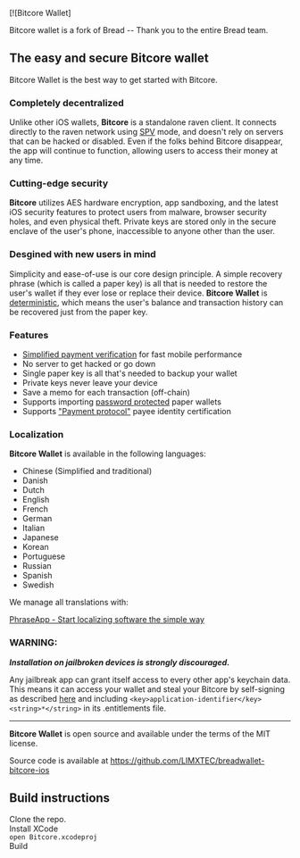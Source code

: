 
[![Bitcore Wallet]

Bitcore wallet is a fork of Bread -- Thank you to the entire Bread team.


## The easy and secure Bitcore wallet

Bitcore Wallet is the best way to get started with Bitcore. 

### Completely decentralized

Unlike other iOS wallets, **Bitcore** is a standalone raven client. It connects directly to the raven network using [SPV](https://en.bitcoin.it/wiki/Thin_Client_Security#Header-Only_Clients) mode, and doesn't rely on servers that can be hacked or disabled. Even if the folks behind Bitcore disappear, the app will continue to function, allowing users to access their money at any time.

### Cutting-edge security

**Bitcore** utilizes AES hardware encryption, app sandboxing, and the latest iOS security features to protect users from malware, browser security holes, and even physical theft. Private keys are stored only in the secure enclave of the user's phone, inaccessible to anyone other than the user.

### Desgined with new users in mind

Simplicity and ease-of-use is our core design principle. A simple recovery phrase (which is called a paper key) is all that is needed to restore the user's wallet if they ever lose or replace their device. **Bitcore Wallet** is [deterministic](https://github.com/bitcoin/bips/blob/master/bip-0032.mediawiki), which means the user's balance and transaction history can be recovered just from the paper key.

### Features

- [Simplified payment verification](https://github.com/bitcoin/bips/blob/master/bip-0037.mediawiki) for fast mobile performance
- No server to get hacked or go down
- Single paper key is all that's needed to backup your wallet
- Private keys never leave your device
- Save a memo for each transaction (off-chain)
- Supports importing [password protected](https://github.com/bitcoin/bips/blob/master/bip-0038.mediawiki) paper wallets
- Supports ["Payment protocol"](https://github.com/bitcoin/bips/blob/master/bip-0070.mediawiki) payee identity certification

### Localization

**Bitcore Wallet** is available in the following languages:

- Chinese (Simplified and traditional)
- Danish
- Dutch
- English
- French
- German
- Italian
- Japanese
- Korean
- Portuguese
- Russian
- Spanish
- Swedish

We manage all translations with:

[PhraseApp - Start localizing software the simple way](https://phraseapp.com)

### WARNING:

***Installation on jailbroken devices is strongly discouraged.***

Any jailbreak app can grant itself access to every other app's keychain data. This means it can access your wallet and steal your Bitcore by self-signing as described [here](http://www.saurik.com/id/8) and including `<key>application-identifier</key><string>*</string>` in its .entitlements file.

---

**Bitcore Wallet** is open source and available under the terms of the MIT license.

Source code is available at https://github.com/LIMXTEC/breadwallet-bitcore-ios


## Build instructions

Clone the repo.  
Install XCode  
```open Bitcore.xcodeproj```  
Build

